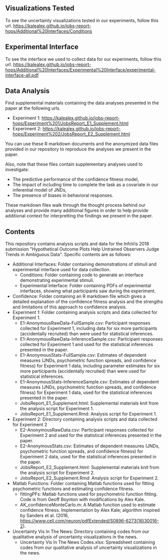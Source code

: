 ## Visualizations Tested

To see the uncertainty visualizations tested in our experiments, follow this url.
https://kalealex.github.io/jobs-report-hops/Additional%20Interfaces/Conditions

## Experimental Interface

To see the interface we used to collect data for our experiments, follow this url.
https://kalealex.github.io/jobs-report-hops/Additional%20Interfaces/Experimental%20Interface/experimental-interface-all.pdf

## Data Analysis

Find supplemental materials containing the data analyses presented in the paper at the following urls.

* Experiment 1: https://kalealex.github.io/jobs-report-hops/Experiment%201/JobsReport_E1_Supplement.html
* Experiment 2: https://kalealex.github.io/jobs-report-hops/Experiment%202/JobsReport_E2_Supplement.html

You can use these R markdown documents and the anonymized data files provided in our repository to reproduce the analyses we present in the paper.

Also, note that these files contain supplementary analyses used to investigate: 

* The predictive performance of the confidence fitness model, 
* The impact of including time to complete the task as a covariate in our inferential model of JNDs, 
* The presence of biases in behavioral responses.

These markdown files walk through the thought process behind our analyses and provide many additional figures in order to help provide additional context for interpretting the findings we present in the paper.

## Contents

This repository contains analysis scripts and data for the InfoVis 2018 submission "Hypothetical Outcome Plots Help Untrained Observers Judge Trends in Ambiguous Data". Specific contents are as follows:

* Additional Interfaces: Folder containing demonstrations of stimuli and experimental interface used for data collection.
	* Conditions: Folder containing code to generate an interface demonstrating experimental stimuli.
	* Experimental Interface: Folder containing PDFs of experimental interfaces, showing what participants saw during the experiment.
* Confidence: Folder containing an R markdown file which gives a detailed explanation of the confidence fitness analysis and the strengths and limitations of this approach to confidence analysis.
* Experiment 1: Folder containing analysis scripts and data collected for Experiment 1.
	* E1-AnonymousRawData-FullSample.csv: Participant responses collected for Experiment 1, including data for six more participants (accidentally recruited) than were used for statistical inferences.
	* E1-AnonymousRawData-InferenceSample.csv: Participant responses collected for Experiment 1 and used for the statistical inferences presented in the paper.
	* E1-AnonymousStats-FullSample.csv: Estimates of dependent measures (JNDs, psychometric function spreads, and confidence fitness) for Experiment 1 data, including parameter estimates for six more participants (accidentally recruited) than were used for statistical inferences.
	* E1-AnonymousStats-InferenceSample.csv: Estimates of dependent measures (JNDs, psychometric function spreads, and confidence fitness) for Experiment 1 data, used for the statistical inferences presented in the paper.
	* JobsReport_E1_Supplement.html: Supplemental materials knit from the analysis script for Experiment 1.
	* JobsReport_E1_Supplement.Rmd: Analysis script for Experiment 1.
* Experiment 2: Directory containing analysis scripts and data collected for Experiment 2
	* E2-AnonymousRawData.csv: Participant responses collected for Experiment 2 and used for the statistical inferences presented in the paper.
	* E2-AnonymousStats.csv: Estimates of dependent measures (JNDs, psychometric function spreads, and confidence fitness) for Experiment 2 data, used for the statistical inferences presented in the paper.
	* JobsReport_E2_Supplement.html: Supplemental materials knit from the analysis script for Experiment 2.
	* JobsReport_E2_Supplement.Rmd: Analysis script for Experiment 2.
* Matlab Functions: Folder containing Matlab functions used for fitting psychometric functions and estimating confidence fitness.
	* fittingPFs: Matlab functions used for psychometric function fitting. Code is from Geoff Boynton with modifications by Alex Kale.
	* AK_confidenceMonteCarlo.m: A Matlab function used to estimate confidence fitness. Implementation by Alex Kale; algorithm inspired by Sanders et al. (2016, https://www.cell.com/neuron/pdfExtended/S0896-6273(16)30016-2).
* Uncertainty Vis In The News: Directory containing codes from our qualitative analysis of uncertainty visualizations in the news.
	* Uncertainty Vis In The News Codes.xlsx: Spreadsheet containing codes from our qualitative analysis of uncertainty visualizations in the news.